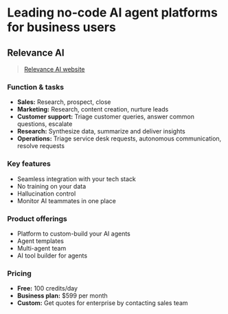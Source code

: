 # Leading no-code AI agent platforms for business users

## Relevance AI

> [Relevance AI website](https://relevanceai.com/)

### Function & tasks

- **Sales:** Research, prospect, close
- **Marketing:** Research, content creation, nurture leads
- **Customer support:** Triage customer queries, answer common questions, escalate
- **Research:** Synthesize data, summarize and deliver insights
- **Operations:** Triage service desk requests, autonomous communication, resolve requests

### Key features

- Seamless integration with your tech stack
- No training on your data
- Hallucination control
- Monitor AI teammates in one place

### Product offerings

- Platform to custom-build your AI agents
- Agent templates
- Multi-agent team
- AI tool builder for agents

### Pricing

- **Free:** 100 credits/day
- **Business plan:** $599 per month
- **Custom:** Get quotes for enterprise by contacting sales team
